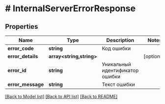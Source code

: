 # # InternalServerErrorResponse

## Properties

Name | Type | Description | Notes
------------ | ------------- | ------------- | -------------
**error_code** | **string** | Код ошибки |
**error_details** | **array<string,string>** |  | [optional]
**error_id** | **string** | Уникальный идентификатор ошибки |
**error_message** | **string** | Текст ошибки |

[[Back to Model list]](../../README.md#models) [[Back to API list]](../../README.md#endpoints) [[Back to README]](../../README.md)
